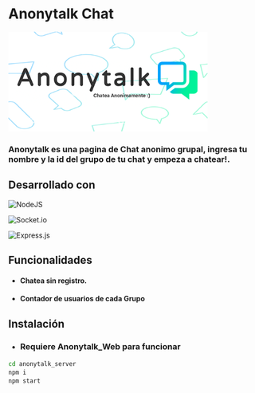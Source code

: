 # Anonytalk Chat

<a href="https://anonytalk.netlify.app" ><img width=400 src="https://raw.githubusercontent.com/AlexQS96/Anonytalk_Web/main/public/img/preview.png"></a>

### Anonytalk es una pagina de Chat anonimo grupal, ingresa tu nombre y la id del grupo de tu chat y empeza a chatear!.


## Desarrollado con 

![NodeJS](https://img.shields.io/badge/node.js-6DA55F?style=for-the-badge&logo=node.js&logoColor=white)

![Socket.io](https://img.shields.io/badge/Socket.io-black?style=for-the-badge&logo=socket.io&badgeColor=010101)

![Express.js](https://img.shields.io/badge/express.js-%23404d59.svg?style=for-the-badge&logo=express&logoColor=%2361DAFB)


## Funcionalidades

- #### Chatea sin registro.
- #### Contador de usuarios de cada Grupo

## Instalación

- ### Requiere Anonytalk_Web para funcionar

```sh
cd anonytalk_server
npm i
npm start
```
